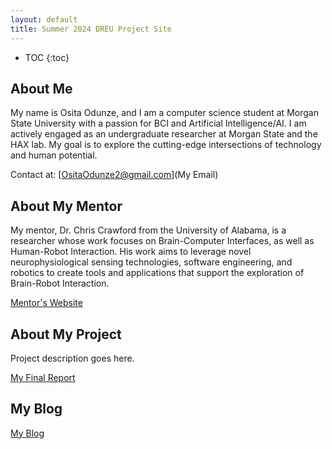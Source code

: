 ```yaml
---
layout: default
title: Summer 2024 DREU Project Site
---
```


* TOC
{:toc}

## About Me

My name is Osita Odunze, and I am a computer science student at Morgan State University with a passion for BCI and Artificial Intelligence/AI. I am actively engaged as an undergraduate researcher at Morgan State and the HAX lab. My goal is to explore the cutting-edge intersections of technology and human potential.

Contact at: [OsitaOdunze2@gmail.com](My Email)

## About My Mentor

My mentor, Dr. Chris Crawford from the University of Alabama, is a researcher whose work focuses on Brain-Computer Interfaces, as well as Human-Robot Interaction. His work aims to leverage novel neurophysiological sensing technologies, software engineering, and robotics to create tools and applications that support the exploration of Brain-Robot Interaction.

[Mentor's Website](https://htilua.org/about-the-pi)


## About My Project

Project description goes here.

[My Final Report](files/finalreport.pdf)

## My Blog

[My Blog](blog.html)
